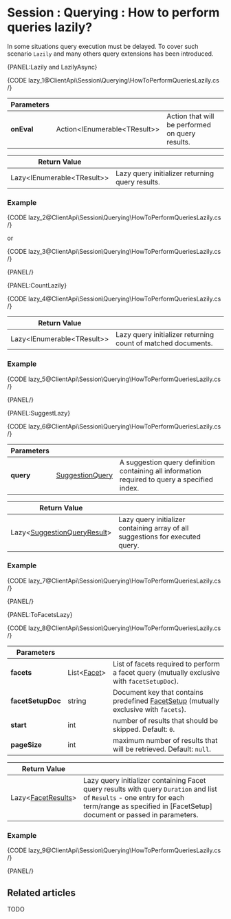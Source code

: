 # Session : Querying : How to perform queries lazily?

In some situations query execution must be delayed. To cover such scenario `Lazily` and many others query extensions has been introduced.

{PANEL:Lazily and LazilyAsync}

{CODE lazy_1@ClientApi\Session\Querying\HowToPerformQueriesLazily.cs /}

| Parameters | | |
| ------------- | ------------- | ----- |
| **onEval** | Action<IEnumerable&lt;TResult&gt;> | Action that will be performed on query results. |

| Return Value | |
| ------------- | ----- |
| Lazy<IEnumerable&lt;TResult&gt;> | Lazy query initializer returning query results. |

### Example

{CODE lazy_2@ClientApi\Session\Querying\HowToPerformQueriesLazily.cs /}

or

{CODE lazy_3@ClientApi\Session\Querying\HowToPerformQueriesLazily.cs /}

{PANEL/}

{PANEL:CountLazily}

{CODE lazy_4@ClientApi\Session\Querying\HowToPerformQueriesLazily.cs /}

| Return Value | |
| ------------- | ----- |
| Lazy<IEnumerable&lt;TResult&gt;> | Lazy query initializer returning count of matched documents. |

### Example

{CODE lazy_5@ClientApi\Session\Querying\HowToPerformQueriesLazily.cs /}

{PANEL/}

{PANEL:SuggestLazy}

{CODE lazy_6@ClientApi\Session\Querying\HowToPerformQueriesLazily.cs /}

| Parameters | | |
| ------------- | ------------- | ----- |
| **query** | [SuggestionQuery](../../../glossary/suggestion-query) | A suggestion query definition containing all information required to query a specified index. |

| Return Value | |
| ------------- | ----- |
| Lazy<[SuggestionQueryResult]()> | Lazy query initializer containing array of all suggestions for executed query. |

### Example

{CODE lazy_7@ClientApi\Session\Querying\HowToPerformQueriesLazily.cs /}

{PANEL/}

{PANEL:ToFacetsLazy}

{CODE lazy_8@ClientApi\Session\Querying\HowToPerformQueriesLazily.cs /}

| Parameters | | |
| ------------- | ------------- | ----- |
| **facets** | List<[Facet]()> | List of facets required to perform a facet query (mutually exclusive with `facetSetupDoc`). |
| **facetSetupDoc** | string | Document key that contains predefined [FacetSetup]() (mutually exclusive with `facets`). |
| **start** | int | number of results that should be skipped. Default: `0`. |
| **pageSize** | int | maximum number of results that will be retrieved. Default: `null`. |

| Return Value | |
| ------------- | ----- |
| Lazy<[FacetResults]()> | Lazy query initializer containing Facet query results with query `Duration` and list of `Results` - one entry for each term/range as specified in [FacetSetup] document or passed in parameters. |

### Example

{CODE lazy_9@ClientApi\Session\Querying\HowToPerformQueriesLazily.cs /}

{PANEL/}

## Related articles

TODO